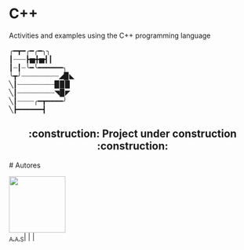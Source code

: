 # C++
Activities and examples using the C++ programming language

╭━┳━╭━╭━╮╮                    
┃┈┈┈┣▅╋▅┫┃                        
┃┈┃┈╰━╰━━━━━━╮                   
╰┳╯┈┈┈┈┈┈┈┈┈◢▉◣                    
╲┃┈┈┈┈┈┈┈┈┈▉▉▉                   
╲┃┈┈┈┈┈┈┈┈┈◥▉◤               
╲┃┈┈┈┈╭━┳━━━━╯                              
╲┣━━━━━━┫﻿                 
                            
<h2 align="center"> 
    :construction:  Project under construction  :construction:
</h2>
# Autores

[<img loading="Ambrosio" src="https://avatars.githubusercontent.com/u/123590853?s=96&v=4" width=115><br><sub>A.A.S</sub>](https://github.com/Ambrosio9722)|
|  |
